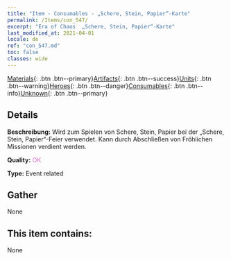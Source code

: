 ```yaml
---
title: "Item - Consumables - „Schere, Stein, Papier“-Karte"
permalink: /Items/con_547/
excerpt: "Era of Chaos  „Schere, Stein, Papier“-Karte"
last_modified_at: 2021-04-01
locale: de
ref: "con_547.md"
toc: false
classes: wide
---
```

 [Materials](/de/Items/){: .btn .btn--primary}[Artifacts](/de/Items/Artifacts/){: .btn .btn--success}[Units](/de/Items/Units/){: .btn .btn--warning}[Heroes](/de/Items/Heroes/){: .btn .btn--danger}[Consumables](/de/Items/Consumables/){: .btn .btn--info}[Unknown](/de/Items/Unknown/){: .btn .btn--primary}

## Details
 **Beschreibung:** Wird zum Spielen von Schere, Stein, Papier bei der „Schere, Stein, Papier“-Feier verwendet. Kann durch Abschließen von Fröhlichen Missionen verdient werden.

 **Quality:** <span style="color: #DA70D6">OK</span>

 **Type:** Event related

## Gather

  None

## This item contains:

  None

